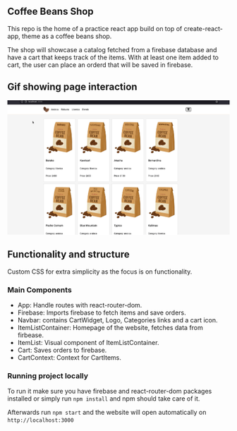 ## Coffee Beans Shop

This repo is the home of a practice react app build on top of create-react-app, theme as a coffee beans shop.

The shop will showcase a catalog fetched from a firebase database and have a cart that keeps track of the items. 
With at least one item added to cart, the user can place an orderd that will be saved in firebase.

## Gif showing page interaction

![gif](https://github.com/sovejero/ecom/blob/8-router/public/pageInteraction.gif)

## Functionality and structure

Custom CSS for extra simplicity as the focus is on functionality.

### Main Components

* App: Handle routes  with react-router-dom.
* Firebase: Imports firebase to fetch items and save orders.
* Navbar: contains CartWidget, Logo, Categories links and a cart icon.
* ItemListContainer: Homepage of the website, fetches data from firbease.
* ItemList: Visual component of ItemListContainer.
* Cart: Saves orders to firebase.
* CartContext: Context for CartItems.

### Running project locally

To run it make sure you have firebase and react-router-dom packages installed or simply run `npm install` and npm should take care of it. 

Afterwards run `npm start` and the website will open automatically on `http://localhost:3000`
